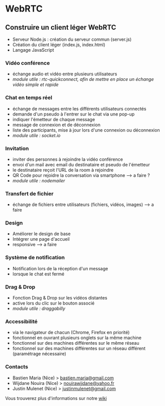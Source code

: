 # WebRTC

## Construire un client léger WebRTC

* Serveur Node.js : création du serveur commun (server.js)
* Création du client léger (index.js, index.html)
* Langage JavaScript

### Vidéo conférence

* échange audio et vidéo entre plusieurs utilisateurs
* _module utile : rtc-quickconnect, afin de mettre en place un échange vidéo simple et rapide_

### Chat en temps réel
* échange de messages entre les différents utilisateurs connectés
* demande d'un pseudo à l'entrer sur le chat via une pop-up
* indiquer l'émetteur de chaque message
* message de connexion et de déconnexion
* liste des participants, mise à jour lors d'une connexion ou déconnexion
* _module utile : socket.io_

### Invitation
* inviter des personnes à rejoindre la vidéo conférence
* envoi d'un mail avec email du destinataire et pseudo de l'émetteur
* le destinataire reçoit l'URL de la room à rejoindre
* QR Code pour rejoidre la conversation via smartphone --> a faire ?
* _module utile : nodemailer_
  
### Transfert de fichier
* échange de fichiers entre utilisateurs (fichiers, vidéos, images) --> a faire
  
### Design
* Améliorer le design de base
* Intégrer une page d'accueil
* responsive --> a faire

### Système de notification
* Notification lors de la réception d'un message
* lorsque le chat est fermé

### Drag & Drop
* Fonction Drag & Drop sur les vidéos distantes
* active lors du clic sur le bouton associé
* _module utile : draggabilly_
  
### Accessibilité
* via le navigateur de chacun (Chrome, Firefox en priorité)
* fonctionnel en ouvrant plusieurs onglets sur la même machine
* fonctionnel sur des machines différentes sur le même réseau
* fonctionnel sur des machines différentes sur un réseau différent (paramétrage nécessaire)

### Contacts
* Bastien Maria (Nice) > bastien.maria@gmail.com
* Wijdane Nouira (Nice) > nouirawijdane@yahoo.fr
* Justin Mulenet (Nice) > justinmulenet@gmail.com

Vous trouverez plus d'informations sur notre [wiki](https://github.com/ALXRSS/WebRTC-Conf/wiki)
